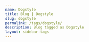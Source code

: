 ```yaml
---
name: Dogstyle
title: Blog | Dogstyle
slug: dogstyle
permalink: /tags/dogstyle/
description: Blog tagged as Dogstyle
layout: sidebar-tags
---
```

